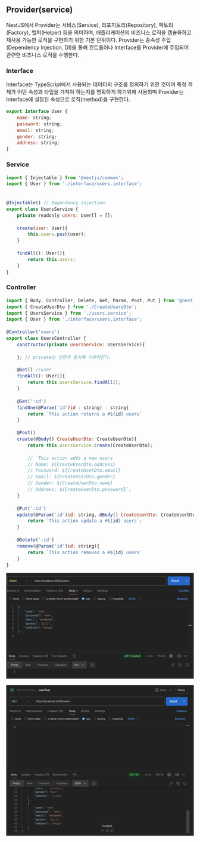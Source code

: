## Provider(service)

NestJS에서 Provider는 서비스(Service), 리포지토리(Repository), 팩토리(Factory), 헬퍼(Helper) 등을 의미하며, 애플리케이션의 비즈니스 로직을 캡슐화하고 재사용 가능한 로직을 구현하기 위한 기본 단위이다. Provider는 종속성 주입(Dependency Injection, DI)을 통해 컨트롤러나 Interface를 Provider에 주입되어 관련한 비즈니스 로직을 수행한다.

### Interface
Interface는 TypeScript에서 사용되는 데이터의 구조를 정의하기 위한 것이며 특정 객체가 어떤 속성과
타입을 가져야 하는지를 명확하게 하기위해 사용되며 Provider는 Interface에 설정된 속성으로 로직(method)을
구현한다.

```javascript
export interface User {
    name: string;
    password: string;
    email: string;
    gender: string;
    address: string;
}
```

### Service

```javascript
import { Injectable } from '@nestjs/common';
import { User } from './interface/users.interface';


@Injectable() // Dependency injection
export class UsersService {
    private readonly users: User[] = [];

    create(user: User){
        this.users.push(user);
    }

    findAll(): User[]{
        return this.users;
    }
}
```

### Controller

```javascript
import { Body, Controller, Delete, Get, Param, Post, Put } from '@nestjs/common';
import { CreateUserDto } from './CreateUsersDto';
import { UsersService } from './users.service';
import { User } from './interface/users.interface';

@Controller('users')
export class UsersController {
    constructor(private usersService: UsersService){

    }; // private는 선언과 동시에 이루어진다.

    @Get() //user
    findAll(): User[]{
        return this.usersService.findAll();
    }

    @Get(':id')
    findOne(@Param('id')id : string) : string{
        return `This action returns a #${id} users`
    }

    @Post()
    create(@Body() CreateUserDto: CreateUserDto){
        return this.usersService.create(CreateUserDto);
        
        // `This action adds a new users 
        // Name: ${CreateUserDto.address}
        // Password: ${CreateUserDto.email}
        // Email: ${CreateUserDto.gender}
        // Gender: ${CreateUserDto.name}
        // Address: ${CreateUserDto.password}`; 
    }
    
    @Put(':id')
    update(@Param('id')id: string, @Body() CreateUserDto: CreateUserDto){
        return `This action update a #${id} users`;
    }

    @Delete(':id')
    remove(@Param('id')id: string){
        return `This action removes a #${id} users`
    }
}
```

![alt text](./Project.img/postmanPost.png)

![alt text](./Project.img/postmanGet.png)